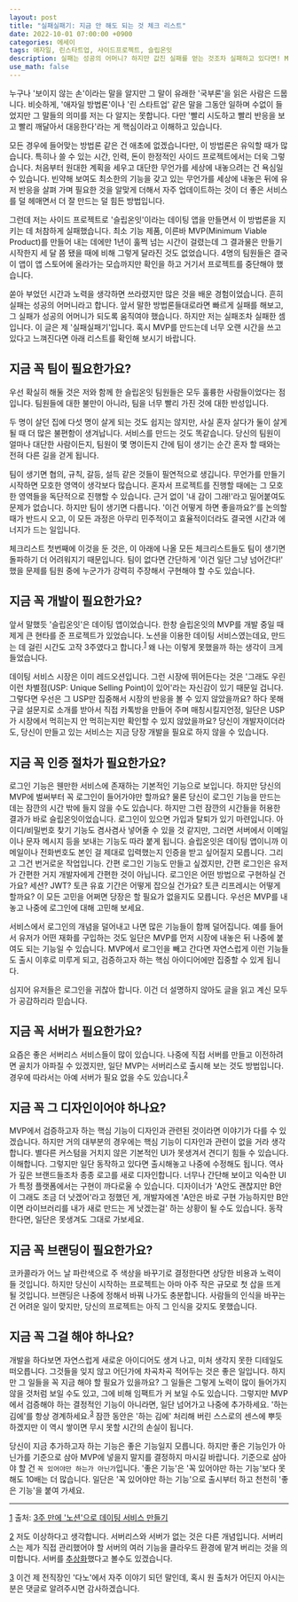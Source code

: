 ```yaml
---
layout: post
title: "실패실패기: 지금 안 해도 되는 것 체크 리스트"
date: 2022-10-01 07:00:00 +0900
categories: 에세이
tags: 애자일, 린스타트업, 사이드프로젝트, 슬립온잇
description: 실패는 성공의 어머니? 하지만 값진 실패를 얻는 것조차 실패하고 있다면! MVP를 만드는 것 치고 너무 많은 일을 하고 있진 않습니까? 당신의 프로젝트에 지금 하지 않아도 충분한 일들을 이 리스트에서 체크해 보세요.
use_math: false
---
```

누구나 '보이지 않는 손'이라는 말을 알지만 그 말이 유래한 '국부론'을 읽은 사람은 드뭅니다. 비슷하게, '애자일 방법론'이나 '린 스타트업' 같은 말을 그동안 일하며 수없이 들었지만 그 말들의 의미를 저는 다 알지는 못합니다. 다만 '빨리 시도하고 빨리 반응을 보고 빨리 깨달아서 대응한다'라는 게 핵심이라고 이해하고 있습니다.

모든 경우에 들어맞는 방법론 같은 건 애초에 없겠습니다만, 이 방법론은 유익할 때가 많습니다. 특히나 쓸 수 있는 시간, 인력, 돈이 한정적인 사이드 프로젝트에서는 더욱 그렇습니다. 처음부터 원대한 계획을 세우고 대단한 무언가를 세상에 내놓으려는 건 욕심일 수 있습니다. 빈약해 보여도 최소한의 기능을 갖고 있는 무언가를 세상에 내놓은 뒤에 유저 반응을 살펴 가며 필요한 것을 알맞게 더해서 자주 업데이트하는 것이 더 좋은 서비스를 덜 헤매면서 더 잘 만드는 덜 힘든 방법입니다.

그런데 저는 사이드 프로젝트로 '슬립온잇'이라는 데이팅 앱을 만들면서 이 방법론을 지키는 데 처참하게 실패했습니다. 최소 기능 제품, 이른바 MVP(Minimum Viable Product)를 만들어 내는 데에만 1년이 훌쩍 넘는 시간이 걸렸는데 그 결과물은 만들기 시작한지 세 달 쯤 됐을 때에 비해 그렇게 달라진 것도 없었습니다. 4명의 팀원들은 결국 이 앱이 앱 스토어에 올라가는 모습까지만 확인을 하고 거기서 프로젝트를 중단해야 했습니다.

쏟아 부었던 시간과 노력을 생각하면 쓰라렸지만 많은 것을 배운 경험이었습니다. 흔히 실패는 성공의 어머니라고 합니다. 앞서 말한 방법론들대로라면 빠르게 실패를 해보고, 그 실패가 성공의 어머니가 되도록 움직여야 했습니다. 하지만 저는 실패조차 실패한 셈입니다. 이 글은 제 '실패실패기'입니다. 혹시 MVP를 만드는데 너무 오랜 시간을 쓰고 있다고 느껴진다면 아래 리스트를 확인해 보시기 바랍니다.

## 지금 꼭 팀이 필요한가요?

우선 확실히 해둘 것은 저와 함께 한 슬립온잇 팀원들은 모두 훌륭한 사람들이었다는 점입니다. 팀원들에 대한 불만이 아니라, 팀을 너무 빨리 가진 것에 대한 반성입니다.

두 명이 살던 집에 다섯 명이 살게 되는 것도 쉽지는 않지만, 사실 혼자 살다가 둘이 살게 될 때 더 많은 불편함이 생겨납니다. 서비스를 만드는 것도 똑같습니다. 당신의 팀원이 얼마나 대단한 사람이든지, 팀원이 몇 명이든지 간에 팀이 생기는 순간 혼자 할 때와는 전혀 다른 길을 걷게 됩니다. 

팀이 생기면 협의, 규칙, 갈등, 설득 같은 것들이 필연적으로 생깁니다. 무언가를 만들기 시작하면 모호한 영역이 생각보다 많습니다. 혼자서 프로젝트를 진행할 때에는 그 모호한 영역들을 독단적으로 진행할 수 있습니다. 근거 없이 '내 감이 그래!'라고 밀어붙여도 문제가 없습니다. 하지만 팀이 생기면 다릅니다. '이건 어떻게 하면 좋을까요?'를 논의할 때가 반드시 오고, 이 모든 과정은 아무리 민주적이고 효율적이더라도 결국엔 시간과 에너지가 드는 일입니다.

체크리스트 첫번째에 이것을 둔 것은, 이 아래에 나올 모든 체크리스트들도 팀이 생기면 돌파하기 더 어려워지기 때문입니다. 팀이 없다면 간단하게 '이건 일단 그냥 넘어간다!' 했을 문제를 팀원 중에 누군가가 강력히 주장해서 구현해야 할 수도 있습니다.

## 지금 꼭 개발이 필요한가요?

앞서 말했듯 '슬립온잇'은 데이팅 앱이었습니다. 한창 슬립온잇의 MVP를 개발 중일 때 제게 큰 현타를 준 프로젝트가 있었습니다. 노션을 이용한 데이팅 서비스였는데요, 만드는 데 걸린 시간도 고작 3주였다고 합니다.<sup id="link_1">[1](#footnote_1)</sup> 왜 나는 이렇게 못했을까 하는 생각이 크게 들었습니다. 

데이팅 서비스 시장은 이미 레드오션입니다. 그런 시장에 뛰어든다는 것은 '그래도 우린 이런 차별점(USP: Unique Selling Point)이 있어'라는 자신감이 있기 때문일 겁니다. 그렇다면 우선은 그 USP만 집중해서 시장의 반응을 볼 수 있지 않았을까요? 하다 못해 구글 설문지로 소개를 받아서 직접 카톡방을 만들어 주며 매칭시킬지언정, 일단은 USP가 시장에서 먹히는지 안 먹히는지만 확인할 수 있지 않았을까요? 당신이 개발자이더라도, 당신이 만들고 있는 서비스는 지금 당장 개발을 필요로 하지 않을 수 있습니다.

## 지금 꼭 인증 절차가 필요한가요?

로그인 기능은 웬만한 서비스에 존재하는 기본적인 기능으로 보입니다. 하지만 당신의 MVP에 벌써부터 꼭 로그인이 들어가야만 할까요? 물론 당신이 로그인 기능을 만드는 데는 잠깐의 시간 밖에 들지 않을 수도 있습니다. 하지만 그런 잠깐의 시간들을 허용한 결과가 바로 슬립온잇이었습니다. 로그인이 있으면 가입과 탈퇴가 있기 마련입니다. 아이디/비밀번호 찾기 기능도 겸사겸사 넣어줄 수 있을 것 같지만, 그러면 서버에서 이메일이나 문자 메시지 등을 보내는 기능도 따라 붙게 됩니다. 슬립온잇은 데이팅 앱이니까 이메일이나 전화번호도 본인 걸 제대로 입력했는지 인증을 받고 싶어질지 모릅니다. 그리고 그건 번거로운 작업입니다. 간편 로그인 기능도 만들고 싶겠지만, 간편 로그인은 유저가 간편한 거지 개발자에게 간편한 것이 아닙니다. 로그인은 어떤 방법으로 구현하실 건가요? 세션? JWT? 토큰 유효 기간은 어떻게 잡으실 건가요? 토큰 리프레시는 어떻게 할까요? 이 모든 고민을 어쩌면 당장은 할 필요가 없을지도 모릅니다. 우선은 MVP를 내놓고 나중에 로그인에 대해 고민해 보세요.

서비스에서 로그인의 개념을 덜어내고 나면 많은 기능들이 함께 덜어집니다. 예를 들어서 유저가 어떤 재화를 구입하는 것도 일단은 MVP를 먼저 시장에 내놓은 뒤 나중에 붙여도 되는 기능일 수 있습니다. MVP에서 로그인을 빼고 간다면 자연스럽게 이런 기능들도 출시 이후로 미루게 되고, 검증하고자 하는 핵심 아이디어에만 집중할 수 있게 됩니다.

심지어 유저들은 로그인을 귀찮아 합니다. 이건 더 설명하지 않아도 글을 읽고 계신 모두가 공감하리라 믿습니다.

## 지금 꼭 서버가 필요한가요?

요즘은 좋은 서버리스 서비스들이 많이 있습니다. 나중에 직접 서버를 만들고 이전하려면 골치가 아파질 수 있겠지만, 일단 MVP는 서버리스로 출시해 보는 것도 방법입니다. 경우에 따라서는 아예 서버가 필요 없을 수도 있습니다.<sup id="link_2">[2](#footnote_1)</sup>

## 지금 꼭 그 디자인이어야 하나요?

MVP에서 검증하고자 하는 핵심 기능이 디자인과 관련된 것이라면 이야기가 다를 수 있겠습니다. 하지만 거의 대부분의 경우에는 핵심 기능이 디자인과 관련이 없을 거라 생각합니다. 별다른 커스텀을 거치지 않은 기본적인 UI가 못생겨서 견디기 힘들 수 있습니다. 이해합니다. 그렇지만 일단 동작하고 있다면 출시해놓고 나중에 수정해도 됩니다. 역사가 깊은 브랜드들조차 종종 로고를 새로 디자인합니다. 너무나 간단해 보이고 익숙한 UI가 특정 플랫폼에서는 구현이 까다로울 수 있습니다. 디자이너가 'A안도 괜찮지만 B안이 그래도 조금 더 낫겠어'라고 정했던 게, 개발자에겐 'A안은 바로 구현 가능하지만 B안이면 라이브러리를 내가 새로 만드는 게 낫겠는걸' 하는 상황이 될 수도 있습니다. 동작한다면, 일단은 못생겨도 그대로 가보세요.

## 지금 꼭 브랜딩이 필요한가요?

코카콜라가 어느 날 파란색으로 주 색상을 바꾸기로 결정한다면 상당한 비용과 노력이 들 것입니다. 하지만 당신이 시작하는 프로젝트는 아마 아주 작은 규모로 첫 삽을 뜨게 될 것입니다. 브랜딩은 나중에 정해서 바꿔 나가도 충분합니다. 사람들의 인식을 바꾸는 건 어려운 일이 맞지만, 당신의 프로젝트는 아직 그 인식을 갖지도 못했습니다.

## 지금 꼭 그걸 해야 하나요?

개발을 하다보면 자연스럽게 새로운 아이디어도 생겨 나고, 미처 생각지 못한 디테일도 떠오릅니다. 그것들을 잊지 않고 어딘가에 차곡차곡 적어두는 것은 좋은 일입니다. 하지만 그 일들을 꼭 지금 해야 할 필요가 있을까요? 그 일들은 그렇게 노력이 많이 들어가지 않을 것처럼 보일 수도 있고, 그에 비해 임팩트가 커 보일 수도 있습니다. 그렇지만 MVP에서 검증해야 하는 결정적인 기능이 아니라면, 일단 넘어가고 나중에 추가하세요. '하는 김에'를 항상 경계하세요.<sup id="link_3">[3](#footnote_3)</sup> 잠깐 동안은 '하는 김에' 처리해 버린 스스로의 센스에 뿌듯하겠지만 이 역시 쌓이면 무시 못할 시간의 손실이 됩니다.

당신이 지금 추가하고자 하는 기능은 좋은 기능일지 모릅니다. 하지만 좋은 기능인가 아닌가를 기준으로 삼아 MVP에 넣을지 말지를 결정하지 마시길 바랍니다. 기준으로 삼아야 할 건 `꼭 있어야만 하는가 아닌가`입니다. '좋은 기능'은 '꼭 있어야만 하는 기능'보다 못해도 10배는 더 많습니다. 일단은 '꼭 있어야만 하는 기능'으로 출시부터 하고 천천히 '좋은 기능'을 붙여 가세요.

---

<a name="footnote_1">[1](#link_1)</a> 출처: [3주 만에 '노션'으로 데이팅 서비스 만들기](https://7pictures.notion.site/3-323e2d82044c4aef95c1a011639a5743)

<a name="footnote_2">[2](#link_2)</a> 저도 이상하다고 생각합니다. 서버리스와 서버가 없는 것은 다른 개념입니다. 서버리스는 제가 직접 관리했어야 할 서버의 여러 기능을 클라우드 환경에 맡겨 버리는 것을 의미합니다. 서버를 [추상화](../../../2022/09/12/%EA%B7%B8%EB%9F%B0%EB%8D%B0-%EC%B6%94%EC%83%81%ED%99%94%EA%B0%80-%EB%AD%94%EA%B0%80%EC%9A%94.html)했다고 볼수도 있겠습니다.

<a name="footnote_3">[3](#link_3)</a> 이건 제 전직장인 '다노'에서 자주 이야기 되던 말인데, 혹시 원 출처가 어딘지 아시는 분은 댓글로 알려주시면 감사하겠습니다.